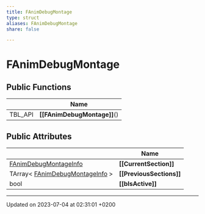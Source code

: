 ```yaml
---
title: FAnimDebugMontage
type: struct
aliases: FAnimDebugMontage
share: false

---
```


# FAnimDebugMontage





## Public Functions

|                | Name           |
| -------------- | -------------- |
| TBL_API | **[[FAnimDebugMontage]]**() |

## Public Attributes

|                | Name           |
| -------------- | -------------- |
| [FAnimDebugMontageInfo](/docs/SDK/Source/Classes/structFAnimDebugMontageInfo.md) | **[[CurrentSection]]**  |
| TArray< [FAnimDebugMontageInfo](/docs/SDK/Source/Classes/structFAnimDebugMontageInfo.md) > | **[[PreviousSections]]**  |
| bool | **[[bIsActive]]**  |

-------------------------------

Updated on 2023-07-04 at 02:31:01 +0200